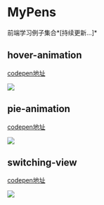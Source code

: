 MyPens
====

前端学习例子集合*[持续更新...]*

## hover-animation

[codepen地址](http://codepen.io/yingshandeng/pen/XMgemy)

![](http://7vikhl.com1.z0.glb.clouddn.com/hover-animation.gif)

## pie-animation

[codepen地址](http://codepen.io/yingshandeng/pen/rypjVv)

![](http://7vikhl.com1.z0.glb.clouddn.com/pie-animation.gif)

## switching-view

[codepen地址](http://codepen.io/yingshandeng/pen/rywLGe)

![](http://7vikhl.com1.z0.glb.clouddn.com/switching-view.gif)